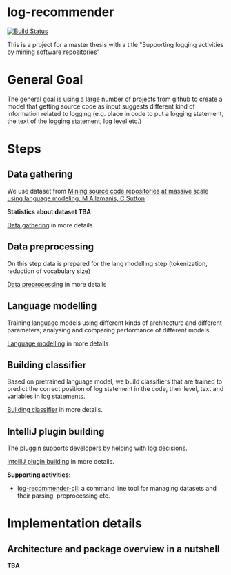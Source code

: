 # log-recommender

[![Build Status](https://travis-ci.org/hlibbabii/log-recommender.svg?branch=master)](https://travis-ci.org/hlibbabii/log-recommender)

This is a project for a master thesis with a title "Supporting logging activities by mining software repositories"

# General Goal

The general goal is using a large number of projects from github to create a model 
that getting source code as input suggests different kind of information related to logging 
(e.g. place in code to put a logging statement, the text of the logging statement, log level etc.)

# Steps

## Data gathering
We use dataset from [Mining source code repositories at massive scale using language modeling. M Allamanis, C Sutton](https://dl.acm.org/citation.cfm?id=2487127)

**Statistics about dataset TBA**

[Data gathering](https://github.com/hlibbabii/log-recommender/wiki/1.-Data-gathering) in more details

## Data preprocessing

On this step data is prepared for the lang modelling step (tokenization, reduction of vocabulary size)

[Data preprocessing](https://github.com/hlibbabii/log-recommender/wiki/2.-Data-preprocessing) in more details

## Language modelling

Training language models using different kinds of architecture and different parameters; analysing and comparing performance of different models.


[Language modelling](https://github.com/hlibbabii/log-recommender/wiki/3.-Language-modelling) in more details

## Building classifier

Based on pretrained language model, we build classifiers that are trained to predict the correct position of log statement in the code, their level, text and variables in log statements.

[Building classifier](https://github.com/hlibbabii/log-recommender/wiki/4.-Building-classifier) in more details.

## IntelliJ plugin building

The pluggin supports developers by helping with log decisions.

[IntelliJ plugin building](https://github.com/hlibbabii/log-recommender-intellij-plugin) in more details.

**Supporting activities:**
- [log-recommender-cli](https://github.com/hlibbabii/log-recommender-cli): a command line tool for managing datasets 
and their parsing, preprocessing etc.

# Implementation details

## Architecture and package overview in a nutshell
**TBA**